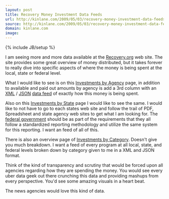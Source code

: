 ```yaml
---
layout: post
title: Recovery Money Investment Data Feeds
url: http://kinlane.com/2009/05/03/recovery-money-investment-data-feeds/
source: http://kinlane.com/2009/05/03/recovery-money-investment-data-feeds/
domain: kinlane.com
image: 
---
```

{% include JB/setup %}<p>I am seeing more and more data available at the <a href="http://www.recovery.gov">Recovery.org</a> web site. The site provides some great overview of money distributed, but it takes forever to really dive into specific aspects of where the money is being spent at the local, state or federal level.<p></p>
What I would like to see is on this <a href="http://www.recovery.gov/?q=content/investments-agency">Investments by Agency</a> page, in addition to available and paid out amounts by agency is add a 3rd column with an <a class="zem_slink" title="XML" rel="wikipedia" href="http://en.wikipedia.org/wiki/XML">XML</a> / <a class="zem_slink" title="JSON" rel="wikipedia" href="http://en.wikipedia.org/wiki/JSON">JSON</a> <a class="zem_slink" title="Data feed" rel="wikipedia" href="http://en.wikipedia.org/wiki/Data_feed">data feed</a> of exactly how this money is being spent.<p></p>
Also on this <a href="http://www.recovery.gov/?q=content/investments-state">Investments by State</a> page I would like to see the same. I would like to not have to go to each states web site and follow the trail of PDF, Spreadsheet and state agency web sites to get what I am looking for. The <a class="zem_slink" title="Federal government of the United States" rel="wikipedia" href="http://en.wikipedia.org/wiki/Federal_government_of_the_United_States">federal government</a> should be as part of the requirements that they all follow a standardized reporting methodology and utilize the same system for this reporting. I want an feed of all of this.<p></p>
There is also an overview page of <a href="http://www.recovery.gov/?q=content/investments">Investments by Category</a>. Doesn't give you much breakdown. I want a feed of every program at all local, state, and federal levels broken down by category given to me in a XML and JSON format.<p></p>
Think of the kind of transparency and scrutiny that would be forced upon all agencies regarding how they are spending the money. You would see every uber data geek out there crunching this data and providing mashups from every perspective. You'd see some amazing visuals in a heart beat.<p></p>
The news agencies would love this kind of data.
</p>
